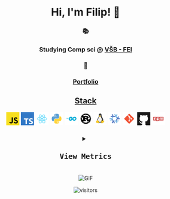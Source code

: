<h1 align="center">Hi, I'm Filip! 👋</h1>

<h3 align="center">📚</h3>
<h3 align="center">Studying Comp sci @ <a href="https://www.fei.vsb.cz" target="_blank">VŠB - FEI</a></h3>
<h3 align="center">📝</h3>
<h3 align="center"><a href="https://www.fsikora.com">Portfolio</h3>

<h2 align="center">Stack</h2>  

<p align="center">
	<a title="JavaScript"><img height="35" src="https://raw.githubusercontent.com/edent/SuperTinyIcons/master/images/svg/javascript.svg"></a>
	<a title="TypeScript"><img height="35" src="https://raw.githubusercontent.com/edent/SuperTinyIcons/master/images/svg/typescript.svg"></a>
	<a title="React.js"><img height="35" src="https://raw.githubusercontent.com/edent/SuperTinyIcons/master/images/svg/react.svg"></a>
	<a title="Python"><img height="35" src="https://raw.githubusercontent.com/edent/SuperTinyIcons/master/images/svg/python.svg"></a>
	<a title="Go"><img height="35" src="https://raw.githubusercontent.com/edent/SuperTinyIcons/master/images/svg/go.svg"></a>
	<a title="Rust"><img height="35" src="https://raw.githubusercontent.com/edent/SuperTinyIcons/master/images/svg/rust.svg"></a>
	<a title="GNU/Linux"><img height="35" src="https://raw.githubusercontent.com/edent/SuperTinyIcons/master/images/svg/linux.svg"></a>
	<a title="NixOS"><img height="35" src="https://raw.githubusercontent.com/edent/SuperTinyIcons/master/images/svg/nixos.svg"></a>
	<a title="Git"><img height="35" src="https://raw.githubusercontent.com/edent/SuperTinyIcons/master/images/svg/git.svg"></a>
	<a title="GitHub"><img height="35" src="https://raw.githubusercontent.com/edent/SuperTinyIcons/master/images/svg/github.svg"></a>
	<a title="npm"><img height="35" src="https://raw.githubusercontent.com/edent/SuperTinyIcons/master/images/svg/npm.svg"></a>
</p>


<h3 align="center">
	<details> 
      	<summary>
        	<kbd><h3>View Metrics</h3><kbd>
      	</summary>
		</br>
    	<a href="https://github.com/vn7n24fzkq/github-profile-summary-cards">
			<img align="center" src="http://github-profile-summary-cards.vercel.app/api/cards/repos-per-language?username=Tassil0&theme=tokyonight" alt="Filip's GitHub Stats" />
		</a>
		</br>
		</br>
		<a href="https://github.com/vn7n24fzkq/github-profile-summary-cards">
			<img align="center" src="http://github-profile-summary-cards.vercel.app/api/cards/stats?username=Tassil0&theme=tokyonight" alt="Filip's GitHub Stats" />
		</a>
   </details>
</h3>

<p align="center">
	<img align="center" alt="GIF" src="https://media.giphy.com/media/ZVik7pBtu9dNS/giphy.gif" />
</p>

<p align="center">
	<img align="center" alt="visitors" src="https://visitor-badge.laobi.icu/badge?page_id=TassiloBalbo.TassiloBalbo" />
</p>
